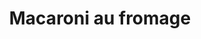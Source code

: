 ---
title: "Macaroni au fromage"
description: ""
price_s: ""
price_l: "11"
price_lg: ""
weight: "4"
---